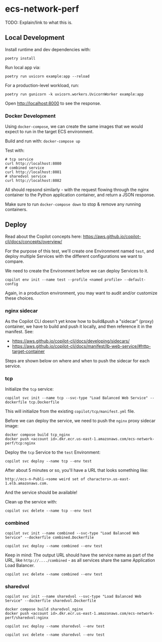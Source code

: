 # ecs-network-perf

TODO: Explain/link to what this is.

## Local Development

Install runtime and dev dependencies with:

```console
poetry install
```

Run local app via:

```console
poetry run uvicorn example:app --reload
```

For a production-level workload, run:

```console
poetry run gunicorn -k uvicorn.workers.UvicornWorker example:app
```

Open <http://localhost:8000> to see the response.

### Docker Development

Using `docker-compose`, we can create the same images that we would expect to
run in the target ECS environment.

Build and run with: `docker-compose up`

Test with:

```shell
# tcp service
curl http://localhost:8080
# combined service
curl http://localhost:8081
# sharedvol service
curl http://localhost:8082
```

All should repsond similarly - with the request flowing through the nginx
container to the Python application container, and return a JSON response.

Make sure to run `docker-compose down` to stop & remove any running containers.

## Deploy

Read about the Copilot concepts here: <https://aws.github.io/copilot-cli/docs/concepts/overview/>

For the purpose of this test, we'll create one Environment named `test`, and
deploy multiple Services with the different configurations we want to compare.

We need to create the Environment before we can deploy Services to it.

```shell
copilot env init --name test --profile <named profile> --default-config
```

Again, in a production environment, you may want to audit and/or customize
these choices.

### nginx sidecar

As the Copilot CLI doesn't yet know how to build&push a "sidecar" (proxy)
container, we have to build and push it locally, and then reference it in the
manifest.
See:

- <https://aws.github.io/copilot-cli/docs/developing/sidecars/>
- <https://aws.github.io/copilot-cli/docs/manifest/lb-web-service/#http-target-container>

Steps are shown below on where and when to push the sidecar for each service.

### tcp

Initialize the `tcp` service:

```shell
copilot svc init --name tcp --svc-type "Load Balanced Web Service" --dockerfile tcp.Dockerfile
```

This will initialize from the existing `copilot/tcp/manifest.yml` file.

Before we can deploy the service, we need to push the `nginx` proxy sidecar image:

```shell
docker compose build tcp_nginx
docker push <account id>.dkr.ecr.us-east-1.amazonaws.com/ecs-network-perf/tcp:nginx
```

Deploy the `tcp` Service to the `test` Environment:

```shell
copilot svc deploy --name tcp --env test
```

After about 5 minutes or so, you'll have a URL that looks something like:

```text
http://ecs-n-Publi-<some weird set of characters>.us-east-1.elb.amazonaws.com.
```

And the service should be available!

Clean up the service with:

```shell
copilot svc delete --name tcp --env test
```

### combined

```shell
copilot svc init --name combined --svc-type "Load Balanced Web Service" --dockerfile combined.Dockerfile
```

```shell
copilot svc deploy --name combined --env test
```

Keep in mind: The output URL should have the service name as part of the URL,
like `http://..../combined` - as all services share the same Application Load Balancer.

```shell
copilot svc delete --name combined --env test
```

### sharedvol

```shell
copilot svc init --name sharedvol --svc-type "Load Balanced Web Service" --dockerfile sharedvol.Dockerfile
```

```shell
docker compose build sharedvol_nginx
docker push <account id>.dkr.ecr.us-east-1.amazonaws.com/ecs-network-perf/sharedvol:nginx
```

```shell
copilot svc deploy --name sharedvol --env test
```

```shell
copilot svc delete --name sharedvol --env test
```

